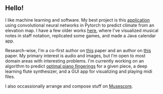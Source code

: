 ## Hello!

I like machine learning and software. My best project is this [application](https://github.com/tirangol/Climate-Net/) using convolutional neural networks in Pytorch to predict climate from an elevation map. I have a few older works [here](https://github.com/tirangol/Projects), where I've visualized musical notes in staff notation, replicated some games, and made a Java calendar app.

Research-wise, I'm a co-first author on [this](https://arxiv.org/pdf/2412.15947) paper and an author on [this](https://openreview.net/pdf?id=sfTXIiu7Op) paper. My primary interest is audio and images, but I'm open to most domain areas with interesting problems. I'm currently working on an algorithm to predict [optimal piano fingerings](https://github.com/tirangol/Projects/tree/main/pianofortis) for a given piece, a deep learning flute synthesizer, and a GUI app for visualizing and playing midi files.

I also occassionally arrange and compose stuff on [Musescore](https://musescore.com/trngl).
